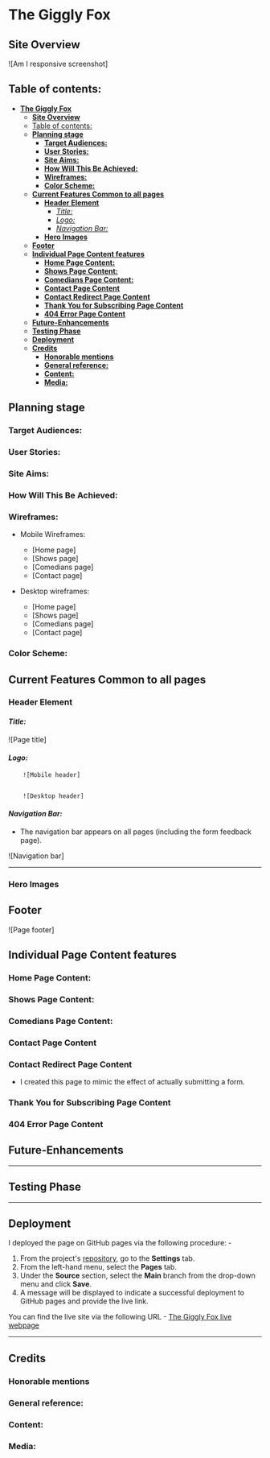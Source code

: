 # **The Giggly Fox**
## **Site Overview**


![Am I responsive screenshot]
## Table of contents:
- [**The Giggly Fox**](#the-giggly-fox)
  - [**Site Overview**](#site-overview)
  - [Table of contents:](#table-of-contents)
  - [**Planning stage**](#planning-stage)
    - [**Target Audiences:**](#target-audiences)
    - [**User Stories:**](#user-stories)
    - [**Site Aims:**](#site-aims)
    - [**How Will This Be Achieved:**](#how-will-this-be-achieved)
    - [**Wireframes:**](#wireframes)
    - [**Color Scheme:**](#color-scheme)
  - [**Current Features Common to all pages**](#current-features-common-to-all-pages)
    - [**Header Element**](#header-element)
      - [*Title:*](#title)
      - [*Logo:*](#logo)
      - [*Navigation Bar:*](#navigation-bar)
    - [**Hero Images**](#hero-images)
  - [**Footer**](#footer)
  - [**Individual Page Content features**](#individual-page-content-features)
    - [**Home Page Content:**](#home-page-content)
    - [**Shows Page Content:**](#shows-page-content)
    - [**Comedians Page Content:**](#comedians-page-content)
    - [**Contact Page Content**](#contact-page-content)
    - [**Contact Redirect Page Content**](#contact-redirect-page-content)
    - [**Thank You for Subscribing Page Content**](#thank-you-for-subscribing-page-content)
    - [**404 Error Page Content**](#404-error-page-content)
  - [**Future-Enhancements**](#future-enhancements)
  - [**Testing Phase**](#testing-phase)
  - [**Deployment**](#deployment)
  - [**Credits**](#credits)
    - [**Honorable mentions**](#honorable-mentions)
    - [**General reference:**](#general-reference)
    - [**Content:**](#content)
    - [**Media:**](#media)

## **Planning stage**
### **Target Audiences:**


### **User Stories:**


### **Site Aims:**


### **How Will This Be Achieved:**


### **Wireframes:**


* Mobile Wireframes:
    * [Home page]
    * [Shows page]
    * [Comedians page]
    * [Contact page]

* Desktop wireframes:
    * [Home page]
    * [Shows page]
    * [Comedians page]
    * [Contact page]


### **Color Scheme:**


## **Current Features Common to all pages**
###  **Header Element**


#### *Title:*
![Page title]


#### *Logo:*


        ![Mobile header]


        ![Desktop header]

#### *Navigation Bar:*
* The navigation bar appears on all pages (including the form feedback page). 

![Navigation bar]
***
### **Hero Images**


## **Footer**


![Page footer]

## **Individual Page Content features**
### **Home Page Content:**



### **Shows Page Content:**

### **Comedians Page Content:**


### **Contact Page Content**




### **Contact Redirect Page Content**
* I created this page to mimic the effect of actually submitting a form. 

### **Thank You for Subscribing Page Content**

### **404 Error Page Content**


## **Future-Enhancements**



***
## **Testing Phase**

***
## **Deployment**
I deployed the page on GitHub pages via the following procedure: -

1. From the project's [repository](https://github.com/razvantr10/the-giggly-fox), go to the **Settings** tab.
2. From the left-hand menu, select the **Pages** tab.
3. Under the **Source** section, select the **Main** branch from the drop-down menu and click **Save**.
4. A message will be displayed to indicate a successful deployment to GitHub pages and provide the live link.

You  can find the live site via the following URL - [The Giggly Fox live webpage](https://razvantr10.github.io/the-giggly-fox/index.html)
***
## **Credits**
### **Honorable mentions**



### **General reference:**


### **Content:**

  
### **Media:**
